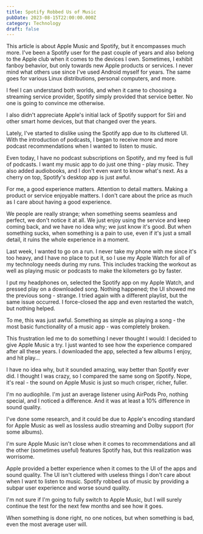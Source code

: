 ```yaml
---
title: Spotify Robbed Us of Music
pubDate: 2023-08-15T22:00:00.000Z
category: Technology
draft: false
---
```


This article is about Apple Music and Spotify, but it encompasses much more. I've been a Spotify user for the past couple of years and also belong to the Apple club when it comes to the devices I own. Sometimes, I exhibit fanboy behavior, but only towards new Apple products or services. I never mind what others use since I've used Android myself for years. The same goes for various Linux distributions, personal computers, and more.

I feel I can understand both worlds, and when it came to choosing a streaming service provider, Spotify simply provided that service better. No one is going to convince me otherwise.

I also didn't appreciate Apple's initial lack of Spotify support for Siri and other smart home devices, but that changed over the years.

Lately, I've started to dislike using the Spotify app due to its cluttered UI. With the introduction of podcasts, I began to receive more and more podcast recommendations when I wanted to listen to music.

Even today, I have no podcast subscriptions on Spotify, and my feed is full of podcasts. I want my music app to do just one thing - play music. They also added audiobooks, and I don't even want to know what's next. As a cherry on top, Spotify's desktop app is just awful.

For me, a good experience matters. Attention to detail matters. Making a product or service enjoyable matters. I don't care about the price as much as I care about having a good experience.

We people are really strange; when something seems seamless and perfect, we don't notice it at all. We just enjoy using the service and keep coming back, and we have no idea why; we just know it's good. But when something sucks, when something is a pain to use, even if it's just a small detail, it ruins the whole experience in a moment.

Last week, I wanted to go on a run. I never take my phone with me since it's too heavy, and I have no place to put it, so I use my Apple Watch for all of my technology needs during my runs. This includes tracking the workout as well as playing music or podcasts to make the kilometers go by faster.

I put my headphones on, selected the Spotify app on my Apple Watch, and pressed play on a downloaded song. Nothing happened; the UI showed me the previous song - strange. I tried again with a different playlist, but the same issue occurred. I force-closed the app and even restarted the watch, but nothing helped.

To me, this was just awful. Something as simple as playing a song - the most basic functionality of a music app - was completely broken.

This frustration led me to do something I never thought I would: I decided to give Apple Music a try. I just wanted to see how the experience compared after all these years. I downloaded the app, selected a few albums I enjoy, and hit play...

I have no idea why, but it sounded amazing, way better than Spotify ever did. I thought I was crazy, so I compared the same song on Spotify. Nope, it's real - the sound on Apple Music is just so much crisper, richer, fuller.

I'm no audiophile. I'm just an average listener using AirPods Pro, nothing special, and I noticed a difference. And it was at least a 10% difference in sound quality.

I've done some research, and it could be due to Apple's encoding standard for Apple Music as well as lossless audio streaming and Dolby support (for some albums).

I'm sure Apple Music isn't close when it comes to recommendations and all the other (sometimes useful) features Spotify has, but this realization was worrisome.

Apple provided a better experience when it comes to the UI of the apps and sound quality. The UI isn't cluttered with useless things I don't care about when I want to listen to music. Spotify robbed us of music by providing a subpar user experience and worse sound quality.

I'm not sure if I'm going to fully switch to Apple Music, but I will surely continue the test for the next few months and see how it goes.

When something is done right, no one notices, but when something is bad, even the most average user will.
